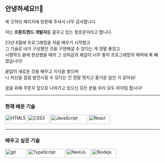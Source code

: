 ## 안녕하세요!!👋
제 깃허브 페이지에 방문해 주셔서 너무 감사합니다.

저는 **프론트엔드 개발자**를 꿈꾸고 있는 정호운이라고 합니다.

23년 6월에 프로그래밍을 처음 배우기 시작했고  
그 기술로 내가 구상했던 것을 구현해낼 수 있다는 게 정말 좋았고  
시행착오 끝에 완성했을 때의 그 성취감과 쾌감이 너무 좋아 프로그래밍의 매력에 푹 빠졌습니다!

끝없이 새로운 것을 배우고 지식을 쌓으며  
나 자신을 점점 발전시킬 수 있다는 건 정말 멋지고 즐거운 일인 거 같아요!  

꿈을 위해 꾸준히 앞으로 나아가고 있으신 모든 분들 우리 모두 파이팅 합시다!
___

### 현재 배운 기술  

<img alt="HTML5" src="https://img.shields.io/badge/-HTML5-F05032?style=for-the-badge&logo=html5&logoColor=ffffff" width="70" height="30"/>
<img alt="CSS3" src="https://img.shields.io/badge/-CSS3-007ACC?style=for-the-badge&logo=css3"  width="70" height="30"/>
<img alt="JavaScript" src="https://img.shields.io/badge/-JavaScript-%23F7DF1C?style=for-the-badge&logo=javascript&logoColor=000000&labelColor=%23F7DF1C&color=%23FFCE5A"  width="120" height="30" />
<img alt="React" src="https://img.shields.io/badge/-React-222222?style=for-the-badge&logo=react" width="70" height="30"/>

___

### 배우고 싶은 기술
<img alt="git" src="https://img.shields.io/badge/-Git-F05032?style=for-the-badge&logo=git&logoColor=white" width="70" height="30"/>
<img alt="TypeScript" src="https://img.shields.io/badge/-TypeScript-007ACC?style=for-the-badge&logo=typescript&logoColor=white" width="120" height="30"/>
<img alt="NestJs" src="https://img.shields.io/badge/-NestJs-ea2845?style=for-the-badge&logo=nestjs&logoColor=white"  width="80" height="30"/>
<img alt="Nodejs" src="https://img.shields.io/badge/-Nodejs-43853d?style=for-the-badge&logo=Node.js&logoColor=white"  width="80" height="30"/>
